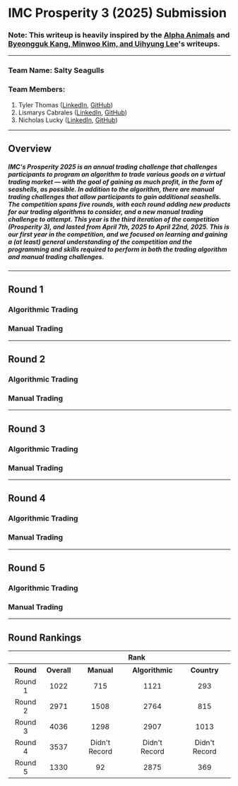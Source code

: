 # IMC Prosperity 3 (2025) Submission
### Note: This writeup is heavily inspired by the [Alpha Animals](https://github.com/CarterT27/imc-prosperity-3) and [Byeongguk Kang, Minwoo Kim, and Uihyung Lee](https://github.com/pe049395/IMC-Prosperity-2024)'s writeups.
---
### Team Name: Salty Seagulls

### Team Members:
1. Tyler Thomas ([LinkedIn](https://www.linkedin.com/in/tyler-b-thomas/), [GitHub](https://github.com/TylerThomas6))
2. Lismarys Cabrales ([LinkedIn](https://www.linkedin.com/in/lismaryscabrales/), [GitHub](https://github.com/ikozmicx))
3. Nicholas Lucky ([LinkedIn](https://www.linkedin.com/in/nicholas-lucky/), [GitHub](https://github.com/Nicholas-Lucky))
---
## Overview

##### IMC's Prosperity 2025 is an annual trading challenge that challenges participants to program an algorithm to trade various goods on a virtual trading market — with the goal of gaining as much profit, in the form of seashells, as possible. In addition to the algorithm, there are manual trading challenges that allow participants to gain additional seashells. The competition spans five rounds, with each round adding new products for our trading algorithms to consider, and a new manual trading challenge to attempt. This year is the third iteration of the competition (Prosperity 3), and lasted from April 7th, 2025 to April 22nd, 2025. This is our first year in the competition, and we focused on learning and gaining a (at least) general understanding of the competition and the programming and skills required to perform in both the trading algorithm and manual trading challenges.
---
## Round 1
### Algorithmic Trading
### Manual Trading
---
## Round 2
### Algorithmic Trading
### Manual Trading
---
## Round 3
### Algorithmic Trading
### Manual Trading
---
## Round 4
### Algorithmic Trading
### Manual Trading
---
## Round 5
### Algorithmic Trading
### Manual Trading
---
## Round Rankings
<table>
    <tr align="center">
        <th></th>
        <th colspan="4">Rank</th>
    </tr>
    <tr align="center">
        <th>Round</th>
        <th>Overall</th>
        <th>Manual</th>
        <th>Algorithmic</th>
        <th>Country</th>
    </tr>
    <tr align="center">
        <td>Round 1</td>
        <td>1022</td>
        <td>715</td>
        <td>1121</td>
        <td>293</td>
    </tr>
    <tr align="center">
        <td>Round 2</td>
        <td>2971</td>
        <td>1508</td>
        <td>2764</td>
        <td>815</td>
    </tr>
    <tr align="center">
        <td>Round 3</td>
        <td>4036</td>
        <td>1298</td>
        <td>2907</td>
        <td>1013</td>
    </tr>
    <tr align="center">
        <td>Round 4</td>
        <td>3537</td>
        <td>Didn't Record</td>
        <td>Didn't Record</td>
        <td>Didn't Record</td>
    </tr>
    <tr align="center">
        <td>Round 5</td>
        <td>1330</td>
        <td>92</td>
        <td>2875</td>
        <td>369</td>
    </tr>
</table>
